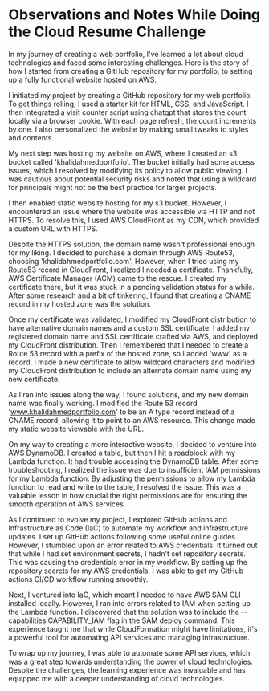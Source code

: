 # Observations and Notes While Doing the Cloud Resume Challenge

In my journey of creating a web portfolio, I've learned a lot about cloud technologies and faced some interesting challenges. Here is the story of how I started from creating a GitHub repository for my portfolio, to setting up a fully functional website hosted on AWS.

I initiated my project by creating a GitHub repository for my web portfolio. To get things rolling, I used a starter kit for HTML, CSS, and JavaScript. I then integrated a visit counter script using chatgpt that stores the count locally via a browser cookie. With each page refresh, the count increments by one. I also personalized the website by making small tweaks to styles and contents.

My next step was hosting my website on AWS, where I created an s3 bucket called 'khalidahmedportfolio'. The bucket initially had some access issues, which I resolved by modifying its policy to allow public viewing. I was cautious about potential security risks and noted that using a wildcard for principals might not be the best practice for larger projects.

I then enabled static website hosting for my s3 bucket. However, I encountered an issue where the website was accessible via HTTP and not HTTPS. To resolve this, I used AWS CloudFront as my CDN, which provided a custom URL with HTTPS.

Despite the HTTPS solution, the domain name wasn't professional enough for my liking. I decided to purchase a domain through AWS Route53, choosing 'khalidahmedportfolio.com'. However, when I tried using my Route53 record in CloudFront, I realized I needed a certificate. Thankfully, AWS Certificate Manager (ACM) came to the rescue. I created my certificate there, but it was stuck in a pending validation status for a while. After some research and a bit of tinkering, I found that creating a CNAME record in my hosted zone was the solution.

Once my certificate was validated, I modified my CloudFront distribution to have alternative domain names and a custom SSL certificate. I added my registered domain name and SSL certificate crafted via AWS, and deployed my CloudFront distribution. Then I remembered that I needed to create a Route 53 record with a prefix of the hosted zone, so I added 'www' as a record. I made a new certificate to allow wildcard characters and modified my CloudFront distribution to include an alternate domain name using my new certificate.

As I ran into issues along the way, I found solutions, and my new domain name was finally working. I modified the Route 53 record 'www.khalidahmedportfolio.com' to be an A type record instead of a CNAME record, allowing it to point to an AWS resource. This change made my static website viewable with the URL.

On my way to creating a more interactive website, I decided to venture into AWS DynamoDB. I created a table, but then I hit a roadblock with my Lambda function. It had trouble accessing the DynamoDB table. After some troubleshooting, I realized the issue was due to insufficient IAM permissions for my Lambda function. By adjusting the permissions to allow my Lambda function to read and write to the table, I resolved the issue. This was a valuable lesson in how crucial the right permissions are for ensuring the smooth operation of AWS services.

As I continued to evolve my project, I explored GitHub actions and Infrastructure as Code (IaC) to automate my workflow and infrastructure updates. I set up GitHub actions following some useful online guides. However, I stumbled upon an error related to AWS credentials. It turned out that while I had set environment secrets, I hadn't set repository secrets. This was causing the credentials error in my workflow. By setting up the repository secrets for my AWS credentials, I was able to get my GitHub actions CI/CD workflow running smoothly.

Next, I ventured into IaC, which meant I needed to have AWS SAM CLI installed locally. However, I ran into errors related to IAM when setting up the Lambda function. I discovered that the solution was to include the --capabilities CAPABILITY_IAM flag in the SAM deploy command. This experience taught me that while CloudFormation might have limitations, it's a powerful tool for automating API services and managing infrastructure.

To wrap up my journey, I was able to automate some API services, which was a great step towards understanding the power of cloud technologies. Despite the challenges, the learning experience was invaluable and has equipped me with a deeper understanding of cloud technologies.